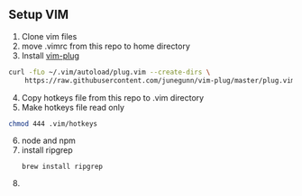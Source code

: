 ## Setup VIM

1. Clone vim files
2. move .vimrc from this repo to home directory
3. Install [vim-plug](https://github.com/junegunn/vim-plug)
```bash
curl -fLo ~/.vim/autoload/plug.vim --create-dirs \
    https://raw.githubusercontent.com/junegunn/vim-plug/master/plug.vim
```
4. Copy hotkeys file from this repo to .vim directory
5. Make hotkeys file read only
```bash
chmod 444 .vim/hotkeys
```

6. node and npm
7. install ripgrep
   ```
   brew install ripgrep
   ```
8.